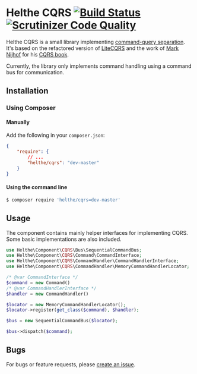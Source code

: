 # Helthe CQRS [![Build Status](https://travis-ci.org/helthe/CQRS.png?branch=master)](https://travis-ci.org/helthe/CQRS) [![Scrutinizer Code Quality](https://scrutinizer-ci.com/g/helthe/CQRS/badges/quality-score.png?b=master)](https://scrutinizer-ci.com/g/helthe/CQRS/?branch=master)

Helthe CQRS is a small library implementing [command-query separation](http://en.wikipedia.org/wiki/Command%E2%80%93query_separation). It's
based on the refactored version of [LiteCQRS](https://github.com/beberlei/litecqrs-php) and the work of [Mark Nijhof](https://github.com/MarkNijhof/Fohjin)
for his [CQRS book](https://leanpub.com/cqrs).

Currently, the library only implements command handling using a command bus for communication.

## Installation

### Using Composer

#### Manually

Add the following in your `composer.json`:

```json
{
    "require": {
        // ...
        "helthe/cqrs": "dev-master"
    }
}
```

#### Using the command line

```bash
$ composer require 'helthe/cqrs=dev-master'
```

## Usage

The component contains mainly helper interfaces for implementing CQRS. Some basic implementations are also included.

```php
use Helthe\Component\CQRS\Bus\SequentialCommandBus;
use Helthe\Component\CQRS\Command\CommandInterface;
use Helthe\Component\CQRS\CommandHandler\CommandHandlerInterface;
use Helthe\Component\CQRS\CommandHandler\MemoryCommandHandlerLocator;

/* @var CommandInterface */
$command = new Command()
/* @var CommandHandlerInterface */
$handler = new CommandHandler()

$locator = new MemoryCommandHandlerLocator();
$locator->register(get_class($command), $handler);

$bus = new SequentialCommandBus($locator);

$bus->dispatch($command);
```

## Bugs

For bugs or feature requests, please [create an issue](https://github.com/helthe/CQRS/issues/new).